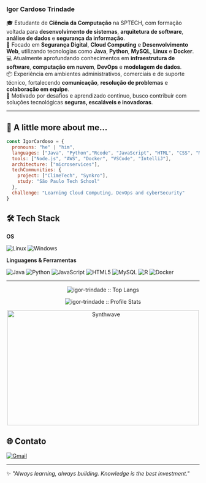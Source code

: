 ### **Igor Cardoso Trindade**

🎓 Estudante de **Ciência da Computação** na SPTECH, com formação voltada para **desenvolvimento de sistemas**, **arquitetura de software**, **análise de dados** e **segurança da informação**.  
🔐 Focado em **Segurança Digital**, **Cloud Computing** e **Desenvolvimento Web**, utilizando tecnologias como **Java**, **Python**, **MySQL**, **Linux** e **Docker**.  
💻 Atualmente aprofundando conhecimentos em **infraestrutura de software**, **computação em nuvem**, **DevOps** e **modelagem de dados**.  
📦 Experiência em ambientes administrativos, comerciais e de suporte técnico, fortalecendo **comunicação**, **resolução de problemas** e **colaboração em equipe**.  
🚀 Motivado por desafios e aprendizado contínuo, busco contribuir com soluções tecnológicas **seguras, escaláveis e inovadoras**.  




---

## 🚀 A little more about me...

```js
const IgorCardoso = {
  pronouns: "he" | "him",
  languages: ["Java", "Python","Rcode", "JavaScript", "HTML", "CSS", "MySQL"],
  tools: ["Node.js", "AWS", "Docker", "VSCode", "IntelliJ"],
  architecture: ["microservices"],
  techCommunities: {
    project: ["ClimeTech", "Synkro"],
    study: "São Paulo Tech School"
  },
  challenge: "Learning Cloud Computing, DevOps and cyberSecurity"
}

```

## 🛠️ Tech Stack

**OS**

![Linux](https://img.shields.io/badge/Linux-FCC624?style=for-the-badge&logo=linux&logoColor=black)  ![Windows](https://img.shields.io/badge/Windows-0078D6?style=for-the-badge&logo=windows&logoColor=white)

**Linguagens & Ferramentas**

![Java](https://img.shields.io/badge/Java-ED8B00?style=for-the-badge&logo=openjdk&logoColor=white)  ![Python](https://img.shields.io/badge/Python-3776AB?style=for-the-badge&logo=python&logoColor=white)  ![JavaScript](https://img.shields.io/badge/JavaScript-F7DF1E?style=for-the-badge&logo=javascript&logoColor=black)  ![HTML5](https://img.shields.io/badge/HTML5-E34F26?style=for-the-badge&logo=html5&logoColor=white)  ![MySQL](https://img.shields.io/badge/MySQL-4479A1?style=for-the-badge&logo=mysql&logoColor=white)  ![R](https://img.shields.io/badge/R-276DC3?style=for-the-badge&logo=r&logoColor=white)  ![Docker](https://img.shields.io/badge/Docker-2496ED?style=for-the-badge&logo=docker&logoColor=white)


---

<p align="center">
  <img src="https://github-readme-stats.vercel.app/api/top-langs/?username=igor-trindade&langs_count=10&theme=tokyonight&layout=compact" alt="igor-trindade :: Top Langs" />
</p>

<p align="center">
  <img src="https://github-readme-stats.vercel.app/api?username=igor-trindade&show_icons=true&theme=synthwave" alt="igor-trindade :: Profile Stats" />
</p>

<p align="center">
  <img src="https://thumbs.gfycat.com/GoodnaturedFondGaur-size_restricted.gif" alt="Synthwave" height="300" width="500">
</p>

## 🌐 Contato  
[![Gmail](https://img.shields.io/badge/Gmail-D14836?style=for-the-badge&logo=gmail&logoColor=white)](mailto:cardosoigor113@gmail.com)  


---

✨ *"Always learning, always building. Knowledge is the best investment."*

